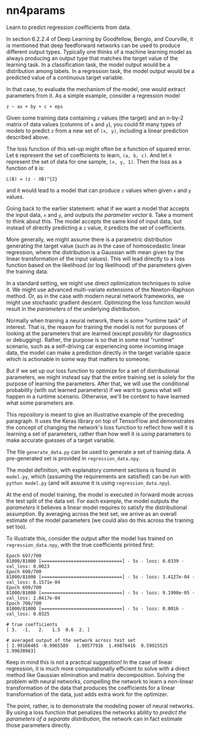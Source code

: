 # nn4params
Learn to predict regression coefficients from data.

In section 6.2.2.4 of Deep Learning by Goodfellow, Bengio, and Courville,
it is mentioned that deep feedforward networks can be used to produce different
output types. Typically one thinks of a machine learning model as always
producing an output type that matches the target value of the learning task. In
a classification task, the model output would be a distribution among labels.
In a regression task, the model output would be a predicted value of a 
continuous target variable.

In that case, to evaluate the mechanism of the model, one would extract
parameters from it. As a simple example, consider a regression model

```
z ~ ax + by + c + eps
```

Given some training data containing `z` values (the target) and an n-by-2
matrix of data values (columns of `x` and `y`), you could fit many types
of models to predict `z` from a new set of `(x, y)`, including a linear
prediction described above.

The loss function of this set-up might often be a function of squared error.
Let `B` represent the set of coefficients to learn, `(a, b, c)`. And let
`X` represent the set of data for one sample, `(x, y, 1)`. Then the loss as a 
function of `B` is:


```
L(B) = (z - XB)^{2}
```

and it would lead to a model that can produce `z` values when given `x` and `y`
values.

Going back to the earlier statement: what if we want a model that accepts the
input data, `x` and `y`, and outputs *the parameter vector* `B`. Take a moment
to think about this. The model accepts the same kind of input data, but instead
of directly predicting a `z` value, it predicts the set of coefficients.

More generally, we might assume there is a parametric distribution generating
the target value (such as in the case of homoscedastic linear regression, where
the distribution is a Gaussian with mean given by the linear transformation of
the input values). This will lead directly to a loss function based on the
likelihood (or log likelihood) of the parameters given the training data.

In a standard setting, we might use direct optimization techniques to solve it.
We might use advanced multi-variate extensions of the Newton-Raphson method.
Or, as in the case with modern neural network frameworks, we might use
stochastic gradient descent. Optimizing the loss function would result in the
*parameters* of the underlying distribution.

Normally when training a neural network, there is some "runtime task" of
interest. That is, the reason for training the model is not for purposes of
looking at the parameters that are learned (except possibly for diagnostics or
debugging). Rather, the purpose is so that in some real "runtime" scenario,
such as a self-driving car experiencing some incoming image data, the model can
make a prediction directly in the target variable space which is actionable
in some way that matters to someone.

But if we set up our loss function to optimize for a set of distributional
parameters, we might instead say that the entire training set is solely for
the purpose of learning the parameters. After that, we will use the conditional
probability (with out learned parameters) if we want to guess what will
happen in a runtime scenario. Otherwise, we'll be content to have learned
what some parameters are.

This repository is meant to give an illustrative example of the preceding
paragraph. It uses the Keras library on top of TensorFlow and demonstrates
the concept of changing the network's loss function to reflect how well it
is learning a set of parameters, rather than how well it is *using* parameters
to make accurate guesses of a target variable.

The file `generate_data.py` can be used to generate a set of training data. A
pre-generated set is provided in `regression_data.npy`.

The model definition, with explanatory comment sections is found in 
`model.py`, which (assuming the requirements are satisfied) can be run with
`python model.py` (and will assume it is using `regression_data.npy`).

At the end of model training, the model is executed in forward mode across the
test split of the data set. For each example, the model outputs *the 
parameters* it believes a linear model requires to satisfy the distributional
assumption. By averaging across the test set, we arrive as an overall estimate
of the model parameters (we could also do this across the training set too).

To illustrate this, consider the output after the model has trained on
`regression_data.npy`, with the true coefficients printed first:

```
Epoch 697/700
81000/81000 [==============================] - 5s - loss: 0.0339 - val_loss: 0.0023
Epoch 698/700
81000/81000 [==============================] - 5s - loss: 3.4127e-04 - val_loss: 6.1571e-04
Epoch 699/700
81000/81000 [==============================] - 5s - loss: 9.1990e-05 - val_loss: 2.0417e-04
Epoch 700/700
81000/81000 [==============================] - 5s - loss: 0.0016 - val_loss: 0.0325

# true coefficients
[ 3.  -1.   2.   1.5  0.6  2. ]

# averaged output of the network across test set
[ 2.99166465 -0.9965589   1.99577916  1.49876416  0.59915525  1.99638963]
```

Keep in mind this is not a practical suggestion! In the case of linear
regression, it is much more computationally efficient to solve with a direct 
method like Gaussian elimination and matrix decomposition. Solving the problem
with neural networks, compelling the network to learn a non-linear
transformation of the data that produces the coefficients for a linear
transformation of the data, just adds extra work for the optimizer.

The point, rather, is to demonstrate the modeling power of neural networks. By
using a loss function that penalizes the networks ability to *predict the
parameters of a separate distribution*, the network can in fact estimate those
parameters directly.
